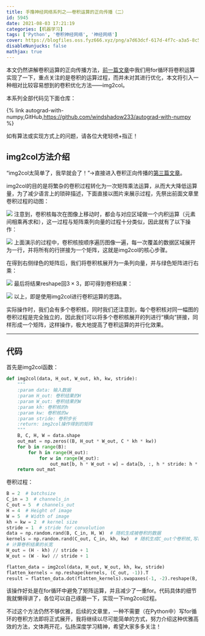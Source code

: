 ```yaml
---
title: 手撸神经网络系列之——卷积运算的正向传播（二）
id: 5945
date: 2021-08-03 17:21:19
categories: [机器学习]
tags: ['Python', '卷积神经网络', '神经网络']
cover: https://blogfiles.oss.fyz666.xyz/png/a7d63dcf-617d-4f7c-a3a5-8c5f8fa1ef08.png
disableNunjucks: false
mathjax: true
---
```


本文仍然讲解卷积运算的正向传播方法，[前一篇文章](/blog/5912/)中我们用for循环将卷积运算实现了一下，重点关注的是卷积的运算过程，而并未对其进行优化，本文将引入一种相对比较容易想到的卷积优化方法——img2col。

本系列全部代码见下面仓库：

{% link autograd-with-numpy,GitHub,https://github.com/windshadow233/autograd-with-numpy %}

如有算法或实现方式上的问题，请各位大佬轻喷+指正！

## img2col方法介绍


“img2col太简单了，我早就会了！”→直接进入卷积正向传播的[第三篇文章](/blog/5977/)。


img2col的目的是将繁杂的卷积过程转化为一次矩阵乘法运算，从而大大降低运算量，为了减少语言上的琐碎描述，下面直接以图片来展示过程，先祭出前面文章里卷积过程的动图：


![](https://blogfiles.oss.fyz666.xyz/gif/6aa1c3a2-872b-49e7-8af9-dbf8fb5ea039.gif)
注意到，卷积核每次在图像上移动时，都会与对应区域做一个内积运算（元素间相乘再求和），这一过程与矩阵乘列向量的过程十分类似，因此就有了以下操作：


![](https://blogfiles.oss.fyz666.xyz/gif/30e7e3a5-836f-42c1-a688-2c6c2a577348.gif)
上面演示的过程中，卷积核按顺序遍历图像一遍，每一次覆盖的数据区域展开为一行，并将所有的行拼接为一个矩阵，这就是img2col的核心步骤。


在得到右侧绿色的矩阵后，我们将卷积核展开为一条列向量，并与绿色矩阵进行右乘：


![](https://blogfiles.oss.fyz666.xyz/png/5158377b-6abf-4129-8e12-77aedf54722c.png)
最后将结果reshape回$3\times 3$，即可得到卷积结果：


![](https://blogfiles.oss.fyz666.xyz/png/49d58657-7bca-49ef-854d-d9d64f7e70f1.png)
以上，即是使用img2col进行卷积运算的思路。


实际操作时，我们会有多个卷积核，同时我们还注意到，每个卷积核对同一幅图的卷积过程是完全独立的，因此我们可以将多个卷积核展开的列进行“横向”拼接，同样形成一个矩阵，这样操作，极大地提高了卷积运算的并行化效果。




---

## 代码


首先是img2col函数：



```python
def img2col(data, H_out, W_out, kh, kw, stride):
    """
    :param data: 输入数据
    :param H_out: 卷积结果的H
    :param W_out: 卷积结果的W
    :param kh: 卷积核的h
    :param kw: 卷积核的w
    :param stride: 卷积步长
    :return: img2col操作得到的矩阵
    """
    B, C, H, W = data.shape
    out_mat = np.zeros((B, H_out * W_out, C * kh * kw))
    for b in range(B):
        for h in range(H_out):
            for w in range(W_out):
                out_mat[b, h * W_out + w] = data[b, :, h * stride: h * stride + kh, w * stride: w * stride + kw].flatten()
    return out_mat
```

卷积过程：



```python
B = 2  # batchsize
C_in = 3  # channels_in
C_out = 5  # channels_out
H = 4  # Height of image
W = 5  # Width of image
kh = kw = 2  # kernel size
stride = 1  # stride for convolution
data = np.random.rand(B, C_in, H, W)  # 随机生成被卷积的数据
kernels = np.random.rand(C_out, C_in, kh, kw)  # 随机生成C_out个卷积核,写在一个张量里
# 计算卷积结果的长宽
H_out = (H - kh) // stride + 1
W_out = (W - kw) // stride + 1

flatten_data = img2col(data, H_out, W_out, kh, kw, stride)
flatten_kernels = np.reshape(kernels, (C_out, -1)).T
result = flatten_data.dot(flatten_kernels).swapaxes(-1, -2).reshape(B, C_out, H_out, W_out)
```

该操作好处是在for循环中避免了矩阵运算，并且减少了一重for。代码具体的细节我就懒得讲了，各位可以自己琢磨一下，实现一下img2col过程。


不过这个方法仍然不够优雅，后续的文章里，一种不需要（在Python中）写for循环的卷积方法即将正式展开，我将继续以尽可能简单的方式，努力介绍这种优雅高效的方法，文体两开花，弘扬深度学习精神，希望大家多多关注！
